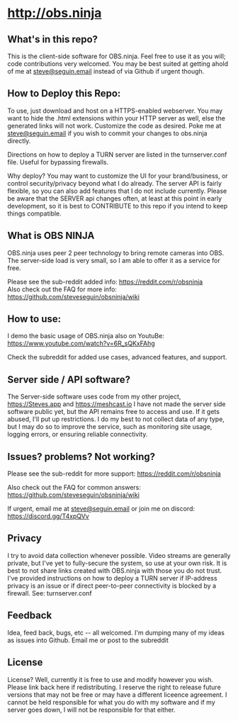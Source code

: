# http://obs.ninja

## What's in this repo?
This is the client-side software for OBS.ninja.  Feel free to use it as you will; code contributions very welcomed. You may be best suited at getting ahold of me at steve@seguin.email instead of via Github if urgent though.

## How to Deploy this Repo:
To use, just download and host on a HTTPS-enabled webserver. You may want to hide the .html extensions within your HTTP server as well, else the generated links will not work. Customize the code as desired. Poke me at steve@seguin.email if you wish to commit your changes to obs.ninja directly. 

Directions on how to deploy a TURN server are listed in the turnserver.conf file.  Useful for bypassing firewalls.

Why deploy? You may want to customize the UI for your brand/business, or control security/privacy beyond what I do already. The server API is fairly flexible, so you can also add features that I do not include currently. Please be aware that the SERVER api changes often, at least at this point in early development, so it is best to CONTRIBUTE to this repo if you intend to keep things compatible.

## What is OBS NINJA
OBS.ninja uses peer 2 peer technology to bring remote cameras into OBS. The server-side load is very small, so I am able to offer it as a service for free.

Please see the sub-reddit added info: https://reddit.com/r/obsninja  
Also check out the FAQ for more info: https://github.com/steveseguin/obsninja/wiki

## How to use:
I demo the basic usage of OBS.ninja also on YoutuBe: https://www.youtube.com/watch?v=6R_sQKxFAhg

Check the subreddit for added use cases, advanced features, and support.

## Server side / API software?
The Server-side software uses code from my other project, https://Steves.app and https://meshcast.io  I have not made the server side software public yet, but the API remains free to access and use. If it gets abused, I'll put up restrictions. I do my best to not collect data of any type, but I may do so to improve the service, such as monitoring site usage, logging errors, or ensuring reliable connectivity.

## Issues? problems? Not working?

Please see the sub-reddit for more support: https://reddit.com/r/obsninja  

Also check out the FAQ for common answers: https://github.com/steveseguin/obsninja/wiki

If urgent, email me at steve@seguin.email or join me on discord: https://discord.gg/T4xpQVv

## Privacy
I try to avoid data collection whenever possible. Video streams are generally private, but I've yet to fully-secure the system, so use at your own risk. It is best to not share links created with OBS.ninja with those you do not trust. I've provided instructions on how to deploy a TURN server if IP-address privacy is an issue or if direct peer-to-peer connectivity is blocked by a firewall. See: turnserver.conf  

## Feedback
Idea, feed back, bugs, etc -- all welcomed.  I'm dumping many of my ideas as issues into Github. Email me or post to the subreddit

## License 
License? Well, currently it is free to use and modify however you wish. Please link back here if redistributing.  I reserve the right to  release future versions that may not be free or may have a different liceence agreement. I cannot be held responsible for what you do with my software and if my server goes down, I will not be responsible for that either. 
